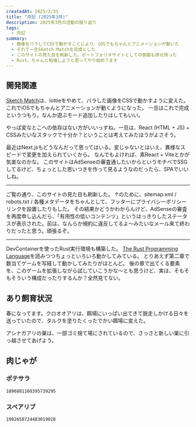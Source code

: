 ```yaml
---
createdAt: 2025/3/31
title: "月記 (2025年3月)"
description: 2025年3月の活動の振り返り
tags: 
  - 月記
summary:
  - 画像をバラしてCSSで動かすことにより、iOSでもちゃんとアニメーションが動いた
  - それで一旦Sketch Matchを完成とした
  - このサイトの見た目を刷新した。ポートフォリオサイトとしての側面も併せ持った
  - Rust、ちゃんと勉強しようと思ってやり始めてます
---
```


## 開発関連

[Sketch Match](https://sketch-match.jonnity.com)は、lottieをやめて、バラした画像をCSSで動かすように変えた。これでiOSでもちゃんとアニメーションが動くようになった。
一旦はこれで完成というつもり。なんか遊ぶモード追加したりはしてもいい。

やっぱ変なとこへの依存はない方がいいっすね。一旦は、React (HTML + JS) + CSSみたいなスタックで十分か？ということは考えてみたほうがよさそう。

最近はNext.jsもどうなんだって思ってはいる。変じゃないとはいえ、異様なスピードで変更を加えられていくから。
なんでもよければ、素React + Viteとかが気楽なのかな。
このサイトはAdSenseの審査通したいからというモチベでSSGしてるけど、ちょっとした思いつきを作って見るようなのだったら、SPAでいいしね。

---

ご覧の通り、このサイトの見た目も刷新した。
↑のために、sitemap.xml / robots.txt / 各種メタデータをちゃんとして、フッターにプライバシーポリシーリンクを設置したりもした。
その結果かどうかわからんけど、AdSenseの審査を再度申し込んだら、「有用性の低いコンテンツ」というはっきりしたステータスが表示された。前は、なんらか規約に違反してるよ～みたいなメール来て終わりだったと思う。頑張るぞ。

---

DevContainerを使ったRust実行環境も構築した。
[The Rust Programming Language](https://doc.rust-jp.rs/book-ja/)を読みつつちょっといろいろ動かしてみている。
とりあえず第二章で数当てゲームを写経して動かしてみたりがほとんど。
後の章で出てくる要素を、このゲームを拡張しながら試していこうかな～とも思うけど、実は、そもそもそういう構成だったりするんか？全然見てない。

## あり飼育状況

春になってます。クロオオアリは、餌場にいっぱい出てきて脱走しかける日々を送っていたので、タルクを塗りたくったでかい餌場に変えた。

アシナガアリの巣は、一部ゴミ捨て場にされているので、さっさと新しい巣に引っ越させてあげよう。

## 肉じゃが

### ポテサラ

```twitter
1896881168395739295
```

### スペアリブ

```twitter
1902658724483019028
```